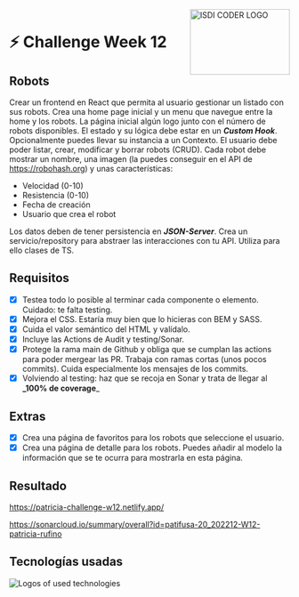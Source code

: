<img align="right" width="179" height="118" alt="ISDI CODER LOGO" src="/dist/assets/isdi_logo_hq.jpg">

# :zap: Challenge Week 12

## Robots

Crear un frontend en React que permita al usuario gestionar un listado con sus robots.
Crea una home page inicial y un menu que navegue entre la home y los robots. La página inicial algún logo junto con el número de robots disponibles.
El estado y su lógica debe estar en un **_Custom Hook_**. Opcionalmente puedes llevar su instancia a un Contexto.
El usuario debe poder listar, crear, modificar y borrar robots (CRUD).
Cada robot debe mostrar un nombre, una imagen (la puedes conseguir en el API de https://robohash.org) y unas características:

-   Velocidad (0-10)
-   Resistencia (0-10)
-   Fecha de creación
-   Usuario que crea el robot

Los datos deben de tener persistencia en **_JSON-Server_**. Crea un servicio/repository para abstraer las interacciones con tu API. Utiliza para ello clases de TS.

## Requisitos

-   [x] Testea todo lo posible al terminar cada componente o elemento. Cuidado: te falta testing.
-   [x] Mejora el CSS. Estaría muy bien que lo hicieras con BEM y SASS.
-   [x] Cuida el valor semántico del HTML y valídalo.
-   [x] Incluye las Actions de Audit y testing/Sonar.
-   [x] Protege la rama main de Github y obliga que se cumplan las actions para poder mergear las PR. Trabaja con ramas cortas (unos pocos commits). Cuida especialmente los mensajes de los commits.
-   [x] Volviendo al testing: haz que se recoja en Sonar y trata de llegar al **\_100% de coverage**\_

## Extras

-   [x] Crea una página de favoritos para los robots que seleccione el usuario.
-   [x] Crea una página de detalle para los robots. Puedes añadir al modelo la información que se te ocurra para mostrarla en esta página.

## Resultado

https://patricia-challenge-w12.netlify.app/

https://sonarcloud.io/summary/overall?id=patifusa-20_202212-W12-patricia-rufino

## Tecnologías usadas

![Logos of used technologies](/dist/assets/tech_logos_v2.jpg)
